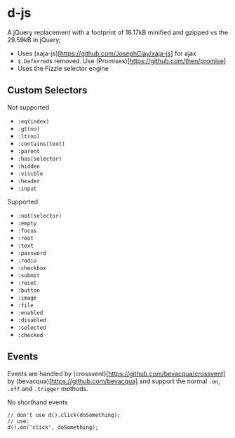 d-js
====

A jQuery replacement with a footprint of 18.17kB minified and gzipped vs the 29.59kB in jQuery;

- Uses (xaja-js)[https://github.com/JosephClay/xaja-js] for ajax
- `$.Deferred`s removed. Use (Promises)[https://github.com/then/promise]
- Uses the Fizzle selector engine


## Custom Selectors
Not supported
- `:eq(index)`
- `:gt(no)`
- `:lt(no)`
- `:contains(text)`
- `:parent`
- `:has(selector)`
- `:hidden`
- `:visible`
- `:header`
- `:input`

Supported
- `:not(selector)`
- `:empty`
- `:focus`
- `:root`
- `:text`
- `:password`
- `:radio`
- `:checkbox`
- `:submit`
- `:reset`
- `:button`
- `:image`
- `:file`
- `:enabled`
- `:disabled`
- `:selected`
- `:checked`

## Events
Events are handled by (crossvent)[https://github.com/bevacqua/crossvent] by (bevacqua)[https://github.com/bevacqua] and support the normal
`.on`, `.off` and `.trigger` methods.

No shorthand events
```
// don't use d().click(doSomething);
// use:
d().on('click', doSomething);
```